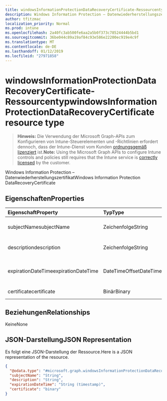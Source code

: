```yaml
---
title: windowsInformationProtectionDataRecoveryCertificate-Ressourcentyp
description: Windows Information Protection – Datenwiederherstellungszertifikat
author: tfitzmac
localization_priority: Normal
ms.prod: intune
ms.openlocfilehash: 2a40fc3ab500fe6aa2a5b0f373c78524444b5bd1
ms.sourcegitcommit: 36be044c89a19af84c93e586e22200ec919e4c9f
ms.translationtype: MT
ms.contentlocale: de-DE
ms.lasthandoff: 01/12/2019
ms.locfileid: "27971858"
---
```

# <a name="windowsinformationprotectiondatarecoverycertificate-resource-type"></a><span data-ttu-id="ac965-103">windowsInformationProtectionDataRecoveryCertificate-Ressourcentyp</span><span class="sxs-lookup"><span data-stu-id="ac965-103">windowsInformationProtectionDataRecoveryCertificate resource type</span></span>

> <span data-ttu-id="ac965-104">**Hinweis:** Die Verwendung der Microsoft Graph-APIs zum Konfigurieren von Intune-Steuerelementen und -Richtlinien erfordert dennoch, dass der Intune-Dienst vom Kunden [ordnungsgemäß lizenziert](https://go.microsoft.com/fwlink/?linkid=839381) ist.</span><span class="sxs-lookup"><span data-stu-id="ac965-104">**Note:** Using the Microsoft Graph APIs to configure Intune controls and policies still requires that the Intune service is [correctly licensed](https://go.microsoft.com/fwlink/?linkid=839381) by the customer.</span></span>

<span data-ttu-id="ac965-105">Windows Information Protection – Datenwiederherstellungszertifikat</span><span class="sxs-lookup"><span data-stu-id="ac965-105">Windows Information Protection DataRecoveryCertificate</span></span>
## <a name="properties"></a><span data-ttu-id="ac965-106">Eigenschaften</span><span class="sxs-lookup"><span data-stu-id="ac965-106">Properties</span></span>
|<span data-ttu-id="ac965-107">Eigenschaft</span><span class="sxs-lookup"><span data-stu-id="ac965-107">Property</span></span>|<span data-ttu-id="ac965-108">Typ</span><span class="sxs-lookup"><span data-stu-id="ac965-108">Type</span></span>|<span data-ttu-id="ac965-109">Beschreibung</span><span class="sxs-lookup"><span data-stu-id="ac965-109">Description</span></span>|
|:---|:---|:---|
|<span data-ttu-id="ac965-110">subjectName</span><span class="sxs-lookup"><span data-stu-id="ac965-110">subjectName</span></span>|<span data-ttu-id="ac965-111">Zeichenfolge</span><span class="sxs-lookup"><span data-stu-id="ac965-111">String</span></span>|<span data-ttu-id="ac965-112">Antragstellername des Datenwiederherstellungszertifikats</span><span class="sxs-lookup"><span data-stu-id="ac965-112">Data recovery Certificate subject name</span></span>|
|<span data-ttu-id="ac965-113">description</span><span class="sxs-lookup"><span data-stu-id="ac965-113">description</span></span>|<span data-ttu-id="ac965-114">Zeichenfolge</span><span class="sxs-lookup"><span data-stu-id="ac965-114">String</span></span>|<span data-ttu-id="ac965-115">Beschreibung des Datenwiederherstellungszertifikats</span><span class="sxs-lookup"><span data-stu-id="ac965-115">Data recovery Certificate description</span></span>|
|<span data-ttu-id="ac965-116">expirationDateTime</span><span class="sxs-lookup"><span data-stu-id="ac965-116">expirationDateTime</span></span>|<span data-ttu-id="ac965-117">DateTimeOffset</span><span class="sxs-lookup"><span data-stu-id="ac965-117">DateTimeOffset</span></span>|<span data-ttu-id="ac965-118">Ablaufdatum des Datenwiederherstellungszertifikats</span><span class="sxs-lookup"><span data-stu-id="ac965-118">Data recovery Certificate expiration datetime</span></span>|
|<span data-ttu-id="ac965-119">certificate</span><span class="sxs-lookup"><span data-stu-id="ac965-119">certificate</span></span>|<span data-ttu-id="ac965-120">Binär</span><span class="sxs-lookup"><span data-stu-id="ac965-120">Binary</span></span>|<span data-ttu-id="ac965-121">Datenwiederherstellungszertifikat</span><span class="sxs-lookup"><span data-stu-id="ac965-121">Data recovery Certificate</span></span>|

## <a name="relationships"></a><span data-ttu-id="ac965-122">Beziehungen</span><span class="sxs-lookup"><span data-stu-id="ac965-122">Relationships</span></span>
<span data-ttu-id="ac965-123">Keine</span><span class="sxs-lookup"><span data-stu-id="ac965-123">None</span></span>
## <a name="json-representation"></a><span data-ttu-id="ac965-124">JSON-Darstellung</span><span class="sxs-lookup"><span data-stu-id="ac965-124">JSON Representation</span></span>
<span data-ttu-id="ac965-125">Es folgt eine JSON-Darstellung der Ressource.</span><span class="sxs-lookup"><span data-stu-id="ac965-125">Here is a JSON representation of the resource.</span></span>
<!-- {
  "blockType": "resource",
  "@odata.type": "microsoft.graph.windowsInformationProtectionDataRecoveryCertificate"
}
-->
``` json
{
  "@odata.type": "#microsoft.graph.windowsInformationProtectionDataRecoveryCertificate",
  "subjectName": "String",
  "description": "String",
  "expirationDateTime": "String (timestamp)",
  "certificate": "binary"
}
```



